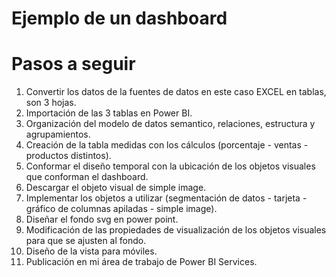 # Ejemplo de un dashboard

# Pasos a seguir

1. Convertir los datos de la fuentes de datos en este caso EXCEL en tablas, son 3 hojas.
2. Importación de las 3 tablas en Power BI.
3. Organización del modelo de datos semantico, relaciones, estructura y agrupamientos.
4. Creación de la tabla medidas con los cálculos (porcentaje - ventas - productos distintos).
5. Conformar el diseño temporal con la ubicación de los objetos visuales que conforman el dashboard.
6. Descargar el objeto visual de simple image.
7. Implementar los objetos a utilizar (segmentación de datos - tarjeta - gráfico de columnas apiladas - simple image).
8. Diseñar el fondo svg en power point.
9. Modificación de las propiedades de visualización de los objetos visuales para que se ajusten al fondo.
10. Diseño de la vista para móviles.
11. Publicación en mi área de trabajo de Power BI Services.


